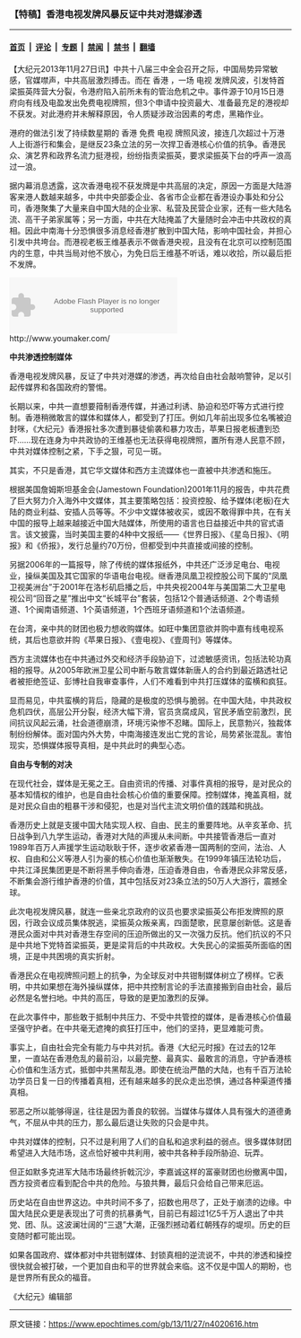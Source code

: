 ### 【特稿】香港电视发牌风暴反证中共对港媒渗透

---

#### [首页](../../../..?n4020616) &nbsp;|&nbsp; [评论](../../../../../epoch-comment?n4020616) &nbsp;|&nbsp; [专题](../../../../../epoch-special?n4020616) &nbsp;|&nbsp; [禁闻](../../../../../epoch-news?n4020616) &nbsp;|&nbsp; [禁书](../../../../../books?n4020616) &nbsp;|&nbsp; [翻墙](https://github.com/gfw-breaker/nogfw/blob/master/README.md?n4020616)


<div class="post_content" id="artbody" itemprop="articleBody">
 <!-- article content begin -->
 <p>
  【大纪元2013年11月27日讯】中共十八届三中全会召开之际，中国局势异常敏感，官媒噤声，中共高层激烈搏击。而在
  <ok href="https://www.epochtimes.com/gb/tag/%E9%A6%99%E6%B8%AF.html">
   香港
  </ok>
  ，一场
  <ok href="https://www.epochtimes.com/gb/tag/%E7%94%B5%E8%A7%86.html">
   电视
  </ok>
  发牌风波，引发特首梁振英阵营大分裂，令港府陷入前所未有的管治危机之中。事件源于10月15日港府向有线及电盈发出免费电视牌照，但3个申请中投资最大、准备最充足的港视却不获发。对此港府并未解释原因，令人质疑涉政治因素的考虑，黑箱作业。
 </p>
 <p>
  港府的做法引发了持续数星期的
  <ok href="https://www.epochtimes.com/gb/tag/%E9%A6%99%E6%B8%AF.html">
   香港
  </ok>
  免费
  <ok href="https://www.epochtimes.com/gb/tag/%E7%94%B5%E8%A7%86.html">
   电视
  </ok>
  牌照风波，接连几次超过十万港人上街游行和集会，是继反23条立法的另一次捍卫香港核心价值的抗争。香港民众、演艺界和政界名流力挺港视，纷纷指责梁振英，要求梁振英下台的呼声一浪高过一浪。
 </p>
 <p>
  据内幕消息透露，这次香港电视不获发牌是中共高层的决定，原因一方面是大陆游客来港人数越来越多，中共中央部委企业、各省市企业都在香港设办事处和分公司，香港聚集了大量来自中国大陆的企业家、私营及民营企业家，还有一些大陆名流、高干子弟家属等；另一方面，中共在大陆掩盖了大量随时会冲击中共政权的真相。因此中南海十分恐惧很多消息经香港扩散到中国大陆，影响中国社会，并担心引发中共垮台。而港视老板王维基表示不做香港央视，且没有在北京可以控制范围内的生意，中共当局对他不放心，为免日后王维基不听话，难以收拾，所以最后拒不发牌。
 </p>
 <p>
  <embed bgcolor="#FFFFFF" flashvars="file=http://www.youmaker.com/video/v/nu/dc7c4389dcfa4041b5ebf652c3ec7b44085.xml&amp;linkfromdisplay=false&amp;showdigits=true&amp;autostart=true&amp;repeat=true&amp;showfsbutton=false&amp;showeq=true" height="100" pluginspage="http://www.macromedia.com/go/getflashplayer" src="http://www.youmaker.com/m.swf" type="application/x-shockwave-flash" width="300"/>
  <br/>
  <ok href="http://www.youmaker.com/video/svb5-dc7c4389dcfa4041b5ebf652c3ec7b44085.html" target="new">
   http://www.youmaker.com/
  </ok>
 </p>
 <p>
  <b>
   中共渗透控制媒体
  </b>
 </p>
 <p>
  香港电视发牌风暴，反证了中共对港媒的渗透，再次给自由社会敲响警钟，足以引起传媒界和各国政府的警惕。
 </p>
 <p>
  长期以来，中共一直想要箝制香港传媒，并通过利诱、胁迫和恐吓等方式进行控制。香港稍微敢言的媒体和媒体人，都受到了打压。例如几年前出现多位名嘴被迫封咪，《大纪元》香港报社多次遭到暴徒偷袭和暴力攻击，苹果日报老板遭到恐吓……现在连身为中共政协的王维基也无法获得电视牌照，置所有港人民意不顾，中共对媒体控制之紧，下手之狠，可见一斑。
 </p>
 <p>
  其实，不只是香港，其它华文媒体和西方主流媒体也一直被中共渗透和施压。
 </p>
 <p>
  根据美国詹姆斯坦基金会(Jamestown Foundation)2001年11月的报告，中共花费了巨大努力介入海外中文媒体，其主要策略包括：投资控股、给予媒体(老板)在大陆的商业利益、安插人员等等。不少中文媒体被收买，或因不敢得罪中共，在有关中国的报导上越来越接近中国大陆媒体，所使用的语言也日益接近中共的官式语言。该文披露，当时美国主要的4种中文报纸——《世界日报》、《星岛日报》、《明报》和《侨报》，发行总量约70万份，但都受到中共直接或间接的控制。
 </p>
 <p>
  另据2006年的一篇报导，除了传统的媒体报纸外，中共还广泛涉足电台、电视业，操纵美国及其它国家的华语电台电视。继香港凤凰卫视控股公司下属的“凤凰卫视美洲台”于2001年在洛杉矶启播之后，中共央视2004年与美国第二大卫星电视公司“回音之星”推出中文“长城平台”套装，包括12个普通话频道、2个粤语频道、1个闽南语频道、1个英语频道，1个西班牙语频道和1个法语频道。
 </p>
 <p>
  在台湾，亲中共的财团也极力想收购媒体。如旺中集团意欲并购中嘉有线电视系统，其后也意欲并购《苹果日报》、《壹电视》、《壹周刊》等媒体。
 </p>
 <p>
  西方主流媒体也在中共通过外交和经济手段胁迫下，过滤敏感资讯，包括法轮功真相的报导。从2005年欧洲卫星公司中断与敢言媒体新唐人的合约到最近路透社记者被拒绝签证、彭博社自我审查事件，人们不难看到中共打压媒体的蛮横和疯狂。
 </p>
 <p>
  显而易见，中共蛮横的背后，隐藏的是极度的恐惧与脆弱。在中国大陆，中共政权危机四伏，高层公开分裂，经济大幅下滑，官员贪腐成风，官民矛盾空前激烈，民间抗议风起云涌，社会道德崩溃，环境污染惨不忍睹。国际上，民意勃兴，独裁体制纷纷解体。面对国内外大势，中南海接连发出亡党的言论，局势紧张混乱。害怕现实，恐惧媒体报导真相，是中共此时的典型心态。
 </p>
 <p>
  <b>
   自由与专制的对决
  </b>
 </p>
 <p>
  在现代社会，媒体是无冕之王。自由资讯的传播、对事件真相的报导，是对民众的基本知情权的维护，也是自由社会核心价值的重要保障。控制媒体，掩盖真相，就是对民众自由的粗暴干涉和侵犯，也是对当代主流文明价值的践踏和挑战。
 </p>
 <p>
  香港历史上就是支援中国大陆实现人权、自由、民主的重要阵地。从辛亥革命、抗日战争到八九学生运动，香港对大陆的声援从未间断。中共接管香港后一直对1989年百万人声援学生运动耿耿于怀，逐步收紧香港一国两制的空间，法治、人权、自由和公义等港人引为豪的核心价值也渐渐散失。在1999年镇压法轮功后，中共江泽民集团更是不断将黑手伸向香港，压迫香港自由，令香港民众非常反感，不断集会游行维护香港的价值，其中包括反对23条立法的50万人大游行，震撼全球。
 </p>
 <p>
  此次电视发牌风暴，就连一些亲北京政府的议员也要求梁振英公布拒发牌照的原因，行政会议成员集体脱逃，梁振英众叛亲离，四面楚歌，民意屡创新低。这是香港民众面对中共对香港生存空间的压迫所做出的又一次强力反抗。他们抗议的不只是中共地下党特首梁振英，更是梁背后的中共政权。大失民心的梁振英所面临的困境，正是中共困境的真实折射。
 </p>
 <p>
  香港民众在电视牌照问题上的抗争，为全球反对中共钳制媒体树立了榜样。它表明，中共如果想在海外操纵媒体，把中共控制言论的手法直接搬到自由社会，最后必然是名誉扫地。中共的高压，导致的是更加激烈的反弹。
 </p>
 <p>
  在此次事件中，那些敢于抵制中共压力、不受中共管控的媒体，是香港核心价值最坚强守护者。在中共毫无遮掩的疯狂打压中，他们的坚持，更显难能可贵。
 </p>
 <p>
  事实上，自由社会完全有能力与中共对抗。香港《大纪元时报》在过去的12年里，一直站在香港危乱的最前沿，以最完整、最真实、最敢言的消息，守护香港核心价值和生活方式，抵御中共黑帮乱港。即使在统治严酷的大陆，也有千百万法轮功学员日复一日的传播着真相，还有越来越多的民众走出恐惧，通过各种渠道传播真相。
 </p>
 <p>
  邪恶之所以能够得逞，往往是因为善良的软弱。当媒体与媒体人具有强大的道德勇气，不屈从中共的压力，那么最后退让失败的只会是中共。
 </p>
 <p>
  中共对媒体的控制，只不过是利用了人们的自私和追求利益的弱点。很多媒体财团希望进入大陆市场，这点恰好被中共利用，被中共各种手段所胁迫、玩弄。
 </p>
 <p>
  但正如默多克进军大陆市场最终折戟沉沙，李嘉诚这样的富豪财团也纷撤离中国，西方投资者应看到配合中共的危险。与狼共舞，最后只会给自己带来厄运。
 </p>
 <p>
  历史站在自由世界这边。中共时间不多了，招数也用尽了，正处于崩溃的边缘。中国大陆民众更是表现出了可贵的抗暴勇气，目前已有超过1亿5千万人退出了中共党、团、队。这波澜壮阔的“三退”大潮，正强烈撼动着红朝残存的堤坝。历史的巨变随时都可能出现。
 </p>
 <p>
  如果各国政府、媒体都对中共钳制媒体、封锁真相的逆流说不，中共的渗透和操控很快就会被打破，一个更加自由和平的世界就会来临。这不仅是中国人的期盼，也是世界所有民众的福音。
 </p>
 <p>
  《大纪元》编辑部
 </p>
 <!-- article content end -->
 <div id="below_article_ad">
 </div>
</div>


---

原文链接：https://www.epochtimes.com/gb/13/11/27/n4020616.htm